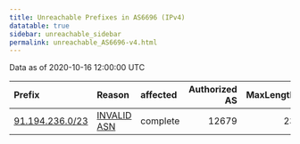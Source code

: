 ```yaml
---
title: Unreachable Prefixes in AS6696 (IPv4)
datatable: true
sidebar: unreachable_sidebar
permalink: unreachable_AS6696-v4.html
---
```


Data as of 2020-10-16 12:00:00 UTC


<div class="datatable-begin"></div>

| Prefix                                                   | Reason                                                                                                | affected   |   Authorized AS |   MaxLength | Anchor                                         |   unreachable /24s |
|:---------------------------------------------------------|:------------------------------------------------------------------------------------------------------|:-----------|----------------:|------------:|:-----------------------------------------------|-------------------:|
| [91.194.236.0/23](https://stat.ripe.net/91.194.236.0/23) | [INVALID ASN](https://rpki-validator.ripe.net/announcement-preview?asn=AS6696&prefix=91.194.236.0/23) | complete   |           12679 |          23 | [RIPE](unreachable_RIPE_NCC_RPKI_Root-v4.html) |                  2 |

<div class="datatable-end"></div>